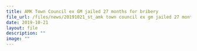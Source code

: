```yaml
---
title: AMK Town Council ex GM jailed 27 months for bribery
file_url: /files/news/20191021_st_amk town council ex gm jailed 27 months for bribery.pdf
date: 2019-10-21
layout: file
description: ""
image: ""
---
```

